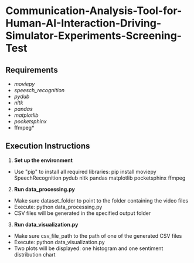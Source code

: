 # Communication-Analysis-Tool-for-Human-AI-Interaction-Driving-Simulator-Experiments-Screening-Test

## Requirements
- *moviepy*
- *speesch_recognition*
- *pydub*
- *nltk*
- *pandas*
- *matplotlib*
- *pocketsphinx*
- ffmpeg*

## Execution Instructions
1. **Set up the environment**
- Use "pip" to install all required libraries: pip install moviepy SpeechRecognition pydub nltk pandas matplotlib pocketsphinx ffmpeg

2. **Run data_processing.py**
- Make sure dataset_folder to point to the folder containing the video files
- Execute: python data_processing.py
- CSV files will be generated in the specified output folder

3. **Run data_visualization.py**
- Make sure csv_file_path to the path of one of the generated CSV files
- Execute: python data_visualization.py
- Two plots will be displayed: one histogram and one sentiment distribution chart

